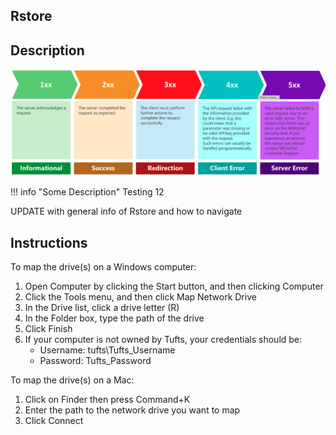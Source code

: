 ## Rstore

## Description 

![](images/api_codes.png)

!!! info "Some Description"
    Testing 12

UPDATE with general info of Rstore and how to navigate

## Instructions

To map the drive(s) on a Windows computer:

1. Open Computer by clicking the Start button, and then clicking Computer
2. Click the Tools menu, and then click Map Network Drive
3. In the Drive list, click a drive letter (R)
4. In the Folder box, type the path of the drive
5. Click Finish
6. If your computer is not owned by Tufts, your credentials should be:
    - Username: tufts\Tufts_Username
    - Password: Tufts_Password


To map the drive(s) on a Mac:

1. Click on Finder then press Command+K
2. Enter the path to the network drive you want to map
3. Click Connect
